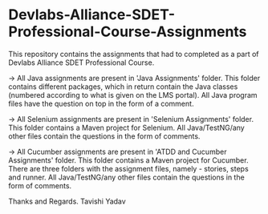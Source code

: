 # Devlabs-Alliance-SDET-Professional-Course-Assignments

This repository contains the assignments that had to completed as a part of Devlabs Alliance SDET Professional Course.

-> All Java assignments are present in 'Java Assignments' folder.
This folder contains different packages, which in return contain the Java classes (numbered according to what is given on the LMS portal).
All Java program files have the question on top in the form of a comment.

-> All Selenium assignments are present in 'Selenium Assignments' folder.
This folder contains a Maven project for Selenium. 
All Java/TestNG/any other files contain the questions in the form of comments.

-> All Cucumber assignments are present in 'ATDD and Cucumber Assignments' folder.
This folder contains a Maven project for Cucumber.
There are three folders with the assignment files, namely - stories, steps and runner.
All Java/TestNG/any other files contain the questions in the form of comments.

Thanks and Regards.
Tavishi Yadav
